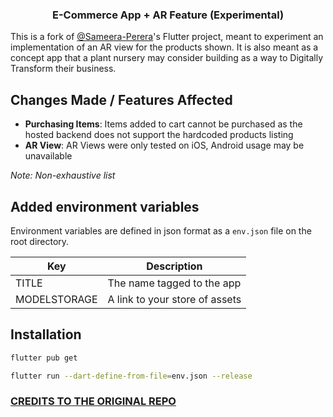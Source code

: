 <p align="center">
  <h3 align="center">E-Commerce App + AR Feature (Experimental)</h3>
</p>


This is a fork of [@Sameera-Perera](https://github.com/Sameera-Perera/)'s Flutter project, meant to experiment an implementation of an AR view for the products shown. It is also meant as a concept app that a plant nursery may consider building as a way to Digitally Transform their business. 

## Changes Made / Features Affected

* **Purchasing Items**: Items added to cart cannot be purchased as the hosted backend does not support the hardcoded products listing
* **AR View**: AR Views were only tested on iOS, Android usage may be unavailable

*Note: Non-exhaustive list*
## Added environment variables

Environment variables are defined in json format as a `env.json` file on the root directory.

| Key | Description |
|---|---|
| TITLE | The name tagged to the app |
| MODELSTORAGE | A link to your store of assets |


## Installation

```sh
flutter pub get
```

```sh
flutter run --dart-define-from-file=env.json --release
```

### [CREDITS TO THE ORIGINAL REPO](https://github.com/Sameera-Perera/Flutter-TDD-Clean-Architecture-E-Commerce-App.git)